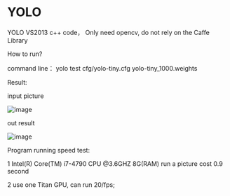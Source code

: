 # YOLO

YOLO  VS2013 c++ code， Only need opencv, do not rely on the Caffe Library

How to run?

command line： yolo test cfg/yolo-tiny.cfg yolo-tiny_1000.weights

Result:

input picture

![image](https://github.com/guozhongluo/YOLO/blob/master/darknet_lgz/person.jpg)

out result

![image](https://github.com/guozhongluo/YOLO/blob/master/darknet_lgz/predictions1.png)


Program running speed test:


1 Intel(R) Core(TM) i7-4790 CPU @3.6GHZ 8G(RAM)    run a picture cost 0.9 second

2 use one Titan GPU, can run  20/fps;
